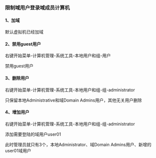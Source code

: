 ### 限制域用户登录域成员计算机

#### 1、加域

默认虚拟机已经加域

#### 2、禁用guest用户

右键开始菜单-计算机管理-系统工具-本地用户和组-用户

禁用guest用户

#### 3、删除用户

右键开始菜单-计算机管理-系统工具-本地用户和组-组-administrator

只保留本地Administrative和域Domain Admins用户，其他无关用户删除

#### 4、增加用户

右键开始菜单-计算机管理-系统工具-本地用户和组-组-administrator

添加需要登陆的域用户user01

此时管理员就只有3个，本地Administrator、域Domain Admins用户、新增的user01域用户


